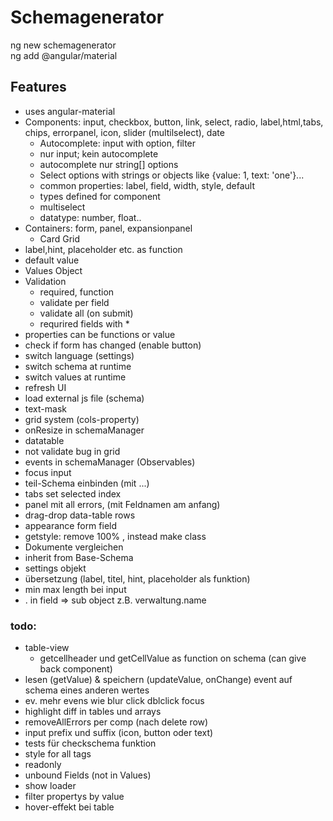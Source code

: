 # Schemagenerator

ng new schemagenerator  
ng add @angular/material

## Features
- uses angular-material
- Components: input, checkbox,  button, link, select, radio, label,html,tabs, chips,       errorpanel, icon, slider
(multilselect), date
  - Autocomplete: input with option, filter
  - nur input; kein autocomplete
  - autocomplete nur string[] options
  - Select options with strings or objects like {value: 1, text: 'one'}...
  - common properties: label, field, width, style, default
  - types defined for component
  - multiselect 
  - datatype: number, float..
 - Containers: form, panel, expansionpanel
   - Card Grid
  - label,hint, placeholder etc. as function
  - default value 
- Values Object
- Validation
  - required, function
  - validate per field
  - validate all (on submit)
  - requrired fields with *         
- properties can be functions or value
- check if form has changed (enable button)
- switch language (settings)
- switch schema at runtime
- switch values at runtime
- refresh UI 
- load external js file (schema)
- text-mask
- grid system (cols-property)
- onResize in schemaManager
- datatable
- not validate bug in grid
- events in schemaManager (Observables)
- focus input
- teil-Schema einbinden (mit ...)
- tabs set selected index
- panel mit all errors, (mit Feldnamen am anfang)
- drag-drop data-table rows
- appearance form field
- getstyle: remove 100% , instead make class
- Dokumente vergleichen
- inherit from Base-Schema
- settings objekt 
- übersetzung (label, titel, hint, placeholder als funktion)
- min max length bei input
- . in field => sub object z.B. verwaltung.name

### todo:
- table-view
  - getcellheader und getCellValue as function on schema (can give back component)
- lesen (getValue) & speichern (updateValue, onChange) event auf schema eines anderen wertes
- ev. mehr evens wie blur click dblclick focus 
- highlight diff in tables und arrays
- removeAllErrors per comp (nach delete row)
- input prefix und suffix (icon, button oder text)
- tests für checkschema funktion
- style for all tags
- readonly 
- unbound Fields (not in Values)
- show loader
- filter propertys by value
- hover-effekt bei table